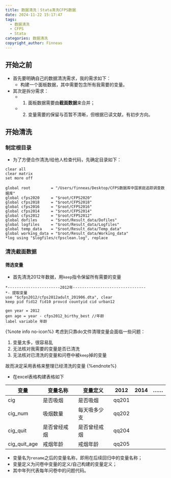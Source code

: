 ```yaml
---
title: 数据清洗｜Stata清洗CFPS数据
date: 2024-11-22 15:17:47
tags:
  - 数据清洗
  - CFPS
  - Stata
categories: 数据清洗
copyright_author: Finneas
---
```

## 开始之前
- 首先要明确自己的数据清洗需求，我的需求如下：
	- 构建一个面板数据，其中需要包含所有我需要的变量。
- 其次是拆分需求：
	- 1. 面板数据需要由**截面数据**来合并；
	- 2. 变量需要的保留与否暂不清晰，但根据已读文献，有初步方向。
	
## 开始清洗
### 制定根目录
- 为了方便合作清洗/给他人检查代码，先确定目录如下：

```
clear all
clear matrix
set more off

global root         = "/Users/finneas/Desktop/CFPS数据库中国家庭追踪调查数据库"
global cfps2020     = "$root/CFPS2020"
global cfps2018     = "$root/CFPS2018"
global cfps2016     = "$root/CFPS2016"
global cfps2014     = "$root/CFPS2014"
global cfps2012     = "$root/CFPS2012"
global dofiles      = "$root/Result_data/Dofiles"
global logfiles     = "$root/Result_data/Logfiles"
global temp_data    = "$root/Result_data/Temp_data"
global working_data = "$root/Result_data/Working_data"
*log using "$logfiles/cfpsclean.log", replace

```

### 清洗截面数据
#### 筛选变量
- 首先清洗2012年数据，用`keep`指令保留所有需要的变量

```
*-----------------------2012年--------------------------------
*- 提取变量
use "$cfps2012/cfps2012adult_201906.dta", clear
keep pid fid12 fid10 provcd countyid cid urban12

gen year = 2012
gen age = year - cfps2012_birthy_best //年龄
label variable 年龄
```

{%note info no-icon%}
考虑到只靠do文件清理变量会面临一些问题：
1. 变量太多，很容易乱
2. 无法核对我需要的变量是否已清洗
3. 无法核对已清洗的变量和问卷中被`keep`掉的变量

故而决定采用表格来整理已经清洗的变量
{%endnote%}

- 在excel表格构建表格如下

| 变量           | 变量名称   | 变量定义   | 2012  | 2014 | …… |
|--------------|--------|--------|-------|------|----|
| cig          | 是否吸烟   | 是否吸烟   | qq201 |      |    |
| cig_num      | 吸烟数量   | 每天吸多少支 | qq202 |      |    |
| cig_quit     | 是否曾经戒烟 | 是否曾经戒烟 | qq204 |      |    |
| cig_quit_age | 戒烟年龄   | 戒烟年龄   | qq205 |

- 变量名为`rename`之后的变量名称，即用在后续回归中的变量名称；
- 变量定义为问卷中变量的定义/自己构建的变量定义；
- 其中年列代表每年问卷中的问题代码。



